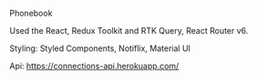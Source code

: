 Phonebook

Used the React, Redux Toolkit and RTK Query, React Router v6.

Styling: Styled Components, Notiflix, Material UI

Api: https://connections-api.herokuapp.com/

